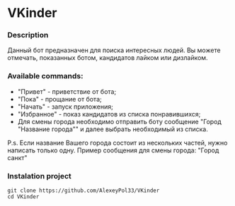 # VKinder

### Description

Данный бот предназначен для поиска интересных людей.
Вы можете отмечать, показанных ботом, кандидатов лайком или дизлайком.

### Available commands:

- "Привет" - приветствие от бота;
- "Пока" - прощание от бота;
- "Начать" - запуск приложения;
- "Избранное" - показ кандидатов из списка понравившихся;
- Для смены города необходимо отправить боту сообщение 
 "Город "Название города"" и далее выбрать необходимый из списка.

P.s. Если название Вашего города состоит из нескольких частей, нужно написать только одну.
Пример сообщения для смены города: "Город санкт"

### Instalation project

    git clone https://github.com/AlexeyPol33/VKinder
    cd VKinder